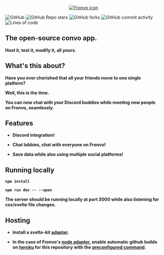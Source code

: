 <p align='center'><a href='https://fronvo.herokuapp.com'><img src='https://i.ibb.co/w7MVzsL/fronvo-icon-readme.webp' alt='Fronvo icon'><a/></p>

![GitHub](https://img.shields.io/github/license/Shadofer/fronvo) ![GitHub Repo stars](https://img.shields.io/github/stars/Shadofer/fronvo?style=social) ![GitHub forks](https://img.shields.io/github/forks/Shadofer/fronvo?style=social) ![GitHub commit activity](https://img.shields.io/github/commit-activity/m/Shadofer/fronvo) ![Lines of code](https://img.shields.io/tokei/lines/github/Shadofer/fronvo)

## The open-source convo app.

**Host it, test it, modify it, all yours.**

## What's this about?

**Have you ever cherished that all your friends move to one single platform?**

**Well, this is the time.**


**You can now chat with your Discord buddies while meeting new people on Fronvo, seamlessly.**
## Features

- **Discord integration!**

- **Chat lobbies, chat with everyone on Fronvo!**

- **Save data while also using multiple social platforms!**

## Running locally

**```npm install```**

**```npm run dev -- --open```**

**The server should be running locally at port 3000 while also listening for css/svelte file changes.**


## Hosting

- **Install a svelte-kit [adapter](https://kit.svelte.dev/docs#adapters).**

- **In the case of Fronvo's [node adapter](https://github.com/sveltejs/kit/tree/master/packages/adapter-node), enable automatic github builds on [heroku](https://heroku.com) for this repository with the [preconfigured command](https://github.com/Fronvo/fronvo/blob/master/Procfile).**
